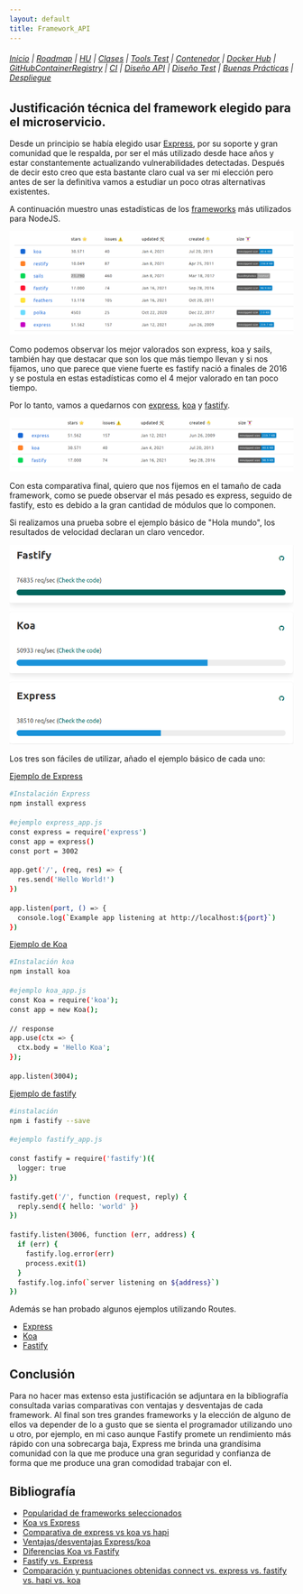```yaml
---
layout: default
title: Framework_API
---
```


###### [Inicio](./) | [Roadmap](./Roadmap.html) | [HU](./hu.html) | [Clases](./clases_desarrolladas) | [Tools Test](./aserciones_sis_pruebas.html) | [Contenedor](./contenedor.html) | [Docker Hub](./docker_hub.html) | [GitHubContainerRegistry](./githubcontainerregistry.html) | [CI](./ci.html)  | [Diseño API](./diseñoAPI.html) | [Diseño Test](./diseñoTest.html)  | [Buenas Prácticas](./bnpracticas.html) | [Despliegue](./heroku.html)
 


## Justificación técnica del framework elegido para el microservicio.

Desde un principio se había elegido usar [Express](https://expressjs.com/es/), por su soporte y gran comunidad que le respalda, por ser el más utilizado desde hace años y estar constantemente actualizando vulnerabilidades detectadas. Después de decir esto creo que esta bastante claro cual va ser mi elección pero antes de ser la definitiva vamos a estudiar un poco otras alternativas existentes.

A continuación muestro unas estadísticas de los [frameworks](https://www.npmtrends.com/koa-vs-restify-vs-sails-vs-fastify-vs-feathers-vs-polka-vs-express) más utilizados para NodeJS.

![Estadísticas frameworks nodejs](./img/frameworksNodeJS.png)

Como podemos observar los mejor valorados son express, koa y sails, también hay que destacar que son los que más tiempo llevan y si nos fijamos, uno que parece que viene fuerte es fastify nació a finales de 2016 y se postula en estas estadísticas como el 4 mejor valorado en tan poco tiempo.

Por lo tanto, vamos a quedarnos con [express](https://expressjs.com/es/), [koa](https://github.com/koajs/koa) y [fastify](https://www.fastify.io/).

![Estadísticas frameworks nodejs seleccionados](./img/comparativa.png)

Con esta comparativa final, quiero que nos fijemos en el tamaño de cada framework, como se puede observar el más pesado es express, seguido de fastify, esto es debido a la gran cantidad de módulos que lo componen. 

Si realizamos una prueba sobre el ejemplo básico de "Hola mundo", los resultados de velocidad declaran un claro vencedor.

![Estadísticas velocidad ejecución frameworks nodejs](./img/comparativa_velocidad.png)

Los tres son fáciles de utilizar, añado el ejemplo básico de cada uno:

[Ejemplo de Express](https://expressjs.com/es/starter/hello-world.html)

```bash
#Instalación Express
npm install express

#ejemplo express_app.js
const express = require('express')
const app = express()
const port = 3002

app.get('/', (req, res) => {
  res.send('Hello World!')
})

app.listen(port, () => {
  console.log(`Example app listening at http://localhost:${port}`)
})

```

[Ejemplo de Koa](https://github.com/koajs/koa)

```bash
#Instalación koa
npm install koa

#ejemplo koa_app.js
const Koa = require('koa');
const app = new Koa();

// response
app.use(ctx => {
  ctx.body = 'Hello Koa';
});

app.listen(3004);

```

[Ejemplo de fastify](https://www.fastify.io/docs/latest/Getting-Started/)

```bash
#instalación
npm i fastify --save

#ejemplo fastify_app.js

const fastify = require('fastify')({
  logger: true
})

fastify.get('/', function (request, reply) {
  reply.send({ hello: 'world' })
})

fastify.listen(3006, function (err, address) {
  if (err) {
    fastify.log.error(err)
    process.exit(1)
  }
  fastify.log.info(`server listening on ${address}`)
})


```

Además se han probado algunos ejemplos utilizando Routes.

- [Express](https://github.com/cr13/EjerciciosCC-20-21/blob/main/tema3/ejer7-t3/express_app_routes.js)
- [Koa](https://github.com/cr13/EjerciciosCC-20-21/blob/main/tema3/ejer7-t3/koa_app_routes.js)
- [Fastify](https://github.com/cr13/EjerciciosCC-20-21/blob/main/tema3/ejer7-t3/fastify_app_routes.js)

## Conclusión

Para no hacer mas extenso esta justificación se adjuntara en la bibliografía consultada varias comparativas con ventajas y desventajas de cada framework. Al final son tres grandes frameworks y la elección de alguno de ellos va depender de lo a gusto que se sienta el programador utilizando uno u otro, por ejemplo, en mi caso aunque Fastify promete un rendimiento más rápido con una sobrecarga baja, Express me brinda una grandísima comunidad con la que me produce una gran seguridad y confianza de forma que me produce una gran comodidad trabajar con el.


## Bibliografía

- [Popularidad de frameworks seleccionados](https://www.npmtrends.com/fastify-vs-koa-vs-express)
- [Koa vs Express](https://github.com/koajs/koa/blob/master/docs/koa-vs-express.md)
- [Comparativa de express vs koa vs hapi](https://www.airpair.com/node.js/posts/nodejs-framework-comparison-express-koa-hapi#4-2-rest-api)
- [Ventajas/desventajas Express/koa](https://medium.com/@theomalaper.cognez/express-vs-koa-and-hapi-a2c65f949b78)
- [Diferencias Koa vs Fastify](https://stackshare.io/stackups/fastify-vs-koa)
- [Fastify vs. Express](https://www.educative.io/edpresso/fastify-vs-express)
- [Comparación y puntuaciones obtenidas connect vs. express vs. fastify vs. hapi vs. koa](https://npmcompare.com/compare/connect,express,fastify,hapi,koa)




